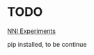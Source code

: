 # TODO

[NNI Experiments](https://nni.readthedocs.io/en/latest/Tutorial/QuickStart.html)

pip installed, to be continue
